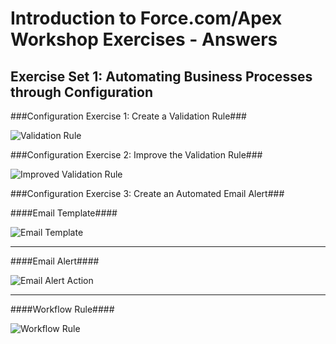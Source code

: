 Introduction to Force.com/Apex Workshop Exercises - Answers
===================================================================

## Exercise Set 1: Automating Business Processes through Configuration ##

###Configuration Exercise 1: Create a Validation Rule###
  
![Validation Rule](https://lh3.googleusercontent.com/-qmop3FyDdhs/VGtbPmoKEEI/AAAAAAAABAs/lzC9YbGLmHI/w576-h628-no/Screen%2BShot%2B2014-11-18%2Bat%2B14.43.21.png)
  
###Configuration Exercise 2: Improve the Validation Rule###
  
![Improved Validation Rule](https://lh3.googleusercontent.com/-vEBVOvdMW80/VGtdvHaNTDI/AAAAAAAABBc/7F4TEmwfAuk/w577-h628-no/Screen%2BShot%2B2014-11-18%2Bat%2B14.54.05.png)

###Configuration Exercise 3: Create an Automated Email Alert###

####Email Template####

![Email Template](https://lh5.googleusercontent.com/-GRk-qMTb1yQ/VGthaaZbhUI/AAAAAAAABBs/AV9FPWkeruQ/w689-h478-no/Screen%2BShot%2B2014-11-18%2Bat%2B15.09.02.png)

***

####Email Alert####

![Email Alert Action](https://lh5.googleusercontent.com/-UIWsyWlVu2M/VGtheRY1aEI/AAAAAAAABCA/grsJE7q9_ac/w698-h229-no/Screen%2BShot%2B2014-11-18%2Bat%2B15.09.37.png)

***

####Workflow Rule####

![Workflow Rule](https://lh3.googleusercontent.com/-IzLi3jA9Tus/VGtheQkYXzI/AAAAAAAABCE/0TxXFmJIbmI/w673-h199-no/Screen%2BShot%2B2014-11-18%2Bat%2B15.09.53.png)
